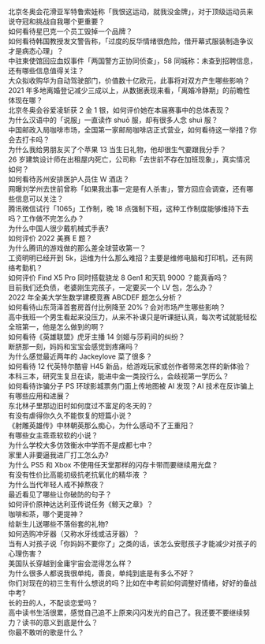 北京冬奥会花滑亚军特鲁索娃称「我恨这运动，就我没金牌」，对于顶级运动员来说夺冠和挑战自我哪个更重要？  
如何看待星巴克一个员工毁掉一个品牌？  
如何看待韩国教授发文警告称，「过度的反华情绪很危险，借开幕式服装制造争议才是病态心理」？  
中驻柬使馆回应血奴事件「两国警方正协同侦查」，58 同城称：未查到招聘信息，还有哪些信息值得关注？  
大众拟收购华为自动驾驶部门，价值数十亿欧元，此事将对双方产生哪些影响？  
2021 年多地离婚登记减少三成以上，从数据表现来看，「离婚冷静期」的前瞻性体现在哪？  
北京冬奥会谷爱凌斩获 2 金 1 银，如何评价她在本届赛事中的总体表现？  
为什么汉语中的「说服」一直读作 shuō 服，却有很多人念 shuì 服？  
中国邮政入局咖啡市场，全国第一家邮局咖啡店正式营业，如何看待这一举措？你会去打卡吗？  
为什么我给男朋友买了个苹果 13 当生日礼物，他却很生气要跟我分手？  
26 岁建筑设计师在出租屋内死亡，公司称「去世前不存在加班现象」，真实情况如何？  
如何看待苏州安排医护人员住 W 酒店？  
网曝刘学州去世前曾称「如果我出事一定是有人杀害」，警方回应会调查，还有哪些信息可以关注？  
腾讯微信试行「1065」工作制，晚 18 点强制下班，这种工作制度能够维持下去吗？工作做不完怎么办？  
为什么中国人很少戴机械式手表?  
如何评价 2022 美赛 E 题？  
为什么腾讯的游戏做的那么差全球营收第一？  
工资明明已经开到 5k，运维为什么那么难招？主要是维修电脑和打印机，还有网络考勤机？  
如何评价 Find X5 Pro 同时搭载骁龙 8 Gen1 和天玑 9000 ？能真香吗？  
目前我们还负债，老婆刚生完孩子，一定要买一个 LV 包，怎么办？  
2022 年全美大学生数学建模竞赛 ABCDEF 题怎么分析？  
如何看待山东菏泽首套房首付比例降至 20%？会对市场产生哪些影响？  
高中我班一个男生看起来没压力，从来不补课只是听课挺认真，每次考试就能轻松全班第一，他是怎么做到的啊？  
如何看待《英雄联盟》虎牙主播 14 剑姬与莎莉间的纠纷？  
断脐那一刻，妈妈和宝宝会感觉到疼痛吗？  
为什么感觉最近两年的 Jackeylove 菜了很多？  
如何看待 12 代英特尔酷睿 H45 新品，给游戏玩家或创作者带来怎样的新体验？  
本科三本，研究生复旦在读，能进中金一类投行么，会歧视第一学历么？  
如何看待诈骗分子 PS 环球影城票务门面上传地图被 AI 发现？AI 技术在反诈骗上有哪些应用和进展？  
东北林子里那边旧时如何度过不富足的冬天的？  
有没有虐得你久久不能恢复的短篇小说？  
《射雕英雄传》中林朝英那么痴心，为什么感动不了王重阳？  
有哪些女主乖乖软软的小说？  
为什么学校大多仿效衡水中学而不是成都七中？  
家里人非要逼我进厂打工怎么办?  
为什么 PS5 和 Xbox 不使用任天堂那样的闪存卡带而要继续用光盘？  
有没有性价比高能初级抗老抗氧化的精华液 ？  
为什么当代年轻人戒不掉熬夜？  
最近看见了哪些让你破防的句子？  
如何评价原神达达利亚传说任务《鲸天之章》？  
咖啡和茶，哪个更提神？  
给新生儿送哪些不落俗套的礼物?  
如何选购冲牙器（又称水牙线或洁牙器）？  
当有人对孩子说「你妈妈不要你了」之类的话，该怎么安慰孩子才能减少对孩子的心理伤害？  
美国队长穿越到金庸宇宙会混得怎么样？  
为什么很多人都说我很单纯，善良，单纯到底是有多么不好？  
你们对现在的初三生有什么想说的吗？比如在中考前如何调整好情绪，好好的备战中考?  
长的丑的人，不配谈恋爱吗？  
高中读书生活很累，感觉自己追不上原来闪闪发光的自己了。我还要不要继续努力？读书的意义到底是什么？  
你最不敢听的歌是什么？  
